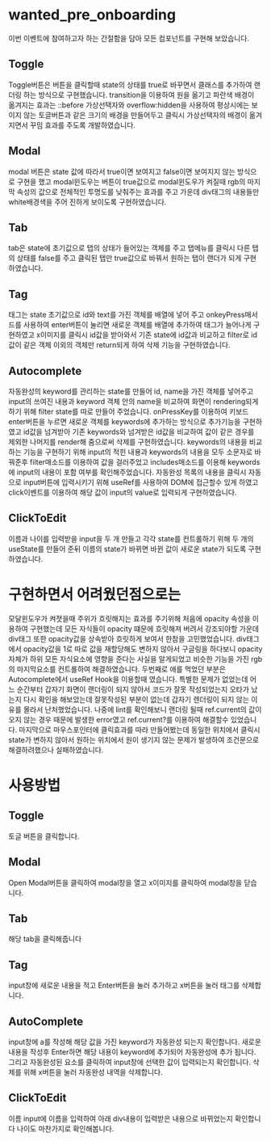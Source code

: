 # wanted_pre_onboarding

이번 이벤트에 참여하고자 하는 간절함을 담아 모든 컴포넌트를 구현해 보았습니다.

## Toggle

Toggle버튼은 버튼을 클릭할때 state의 상태를 true로 바꾸면서 클래스를 추가하여 랜더링 하는 방식으로 구현했습니다. transition을 이용하여 원을 옮기고 파란색 배경이 옮겨지는 효과는
::before 가상선택자와 overflow:hidden을 사용하여 평상시에는 보이지 않는 토글버튼과 같은 크기의 배경을 만들어두고 클릭시 가상선택자의 배경이 옮겨지면서 꾸밈 효과를 주도록 개발하였습니다.

## Modal

modal 버튼은 state 값에 따라서 true이면 보여지고 false이면 보여지지 않는 방식으로 구현을 했고
modal윈도우는 버튼이 true값으로 modal윈도우가 켜질때 rgb의 마지막 속성의 값으로 전체적인 투명도를 낮춰주는 효과를 주고 가운데 div태그의 내용들만 white배경색을 주어 진하게 보이도록 구현하였습니다.

## Tab

tab은 state에 초기값으로 탭의 상태가 들어있는 객체를 주고 탭메뉴를 클릭시
다른 탭의 상태를 false를 주고 클릭된 탭만 true값으로 바꿔서 원하는 탭이 랜더가 되게 구현하였습니다.

## Tag

태그는 state 초기값으로 id와 text를 가진 객체를 배열에 넣어 주고 onkeyPress매서드를 사용하여 enter버튼이 눌리면 새로운 객체를 배열에 추가하여 태그가 늘어나게 구현하였고
x이미지를 클릭시 id값을 받아와서 기존 state에 id값과 비교하고 filter로 id값이 같은
객체 이외의 객체만 return되게 하여 삭제 기능을 구현하였습니다.

## Autocomplete

자동완성의 keyword를 관리하는 state를 만들어 id, name을 가진 객체를 넣어주고
input의 쓰여진 내용과 keyword 객체 안의 name을 비교하여 화면이 rendering되게 하기 위해 filter state를 따로 만들어 주었습니다. onPressKey를 이용하여 키보드 enter버튼을 누르면
새로운 객체를 keywords에 추가하는 방식으로 추가기능을 구현하였고 id값을 넘겨받아 기존 keywords와 넘겨받은 id값을 비교하여 값이 같은 경우를 제외한 나머지를 render해 줌으로써 삭제를 구현하였습니다. keywords의 내용을 비교하는 기능을 구현하기 위해 input의 적힌 내용과 keywords의 내용을 모두 소문자로 바꿔준후 filter매소드를 이용하여 값을 걸러주었고 includes매소드를 이용해 keywords에 input의 내용이 포함 여부를 확인해주었습니다.
자동완성 목록의 내용을 클릭시 자동으로 input버튼에 입력시키기 위해 useRef를 사용하여
DOM에 접근할수 있게 하였고 click이벤트를 이용하여 해당 값이 input의 value로 입력되게 구현하였습니다.

## ClickToEdit

이름과 나이를 입력받을 input을 두 개 만들고 각각 state를 컨트롤하기 위해 두 개의 useState를 만들어 준뒤 이름의 state가 바뀌면 바뀐 값이 새로운 state가 되도록 구현하였습니다.

# 구현하면서 어려웠던점으로는

모달윈도우가 켜졋을때 주위가 흐릿해지는 효과를 주기위해 처음에 opacity 속성을 이용하여 구현했는데 모든 자식들이 opacity 떄문에 흐릿해져 버려서 강조되야할 가운데 div태그 또한 opacity값을 상속받아 흐릿하게 보여서 한참을 고민했었습니다. div태그에서 opacity값을 1로 따로 값을 재할당해도 변하지 않아서 구글링을 하다보니 opacity자체가 하위 모든 자식요소에 영향을 준다는 사실을 알게되었고 비슷한 기능을 가진 rgb의 마지막요소를 컨트롤하여 해결하였습니다.
두번째로 애를 먹었던 부분은 Autocomplete에서 useRef Hook을 이용할때 였습니다.
특별한 문제가 없었는데 어느 순간부터 갑자기 화면이 랜더링이 되지 않아서 코드가 잘못 작성되었는지 오타가 났는지 다시 확인을 해보았는데 잘못작성된 부분이 없는데 갑자기 렌더링이 되지 않는 이유를 몰라서 난처했었습니다. 나중에 lint를 확인해보니 랜더링 될때 ref.current의 값이 오지 않는 경우 때문에 발생한 error였고 ref.current?를 이용하여 해결할수 있었습니다.
마지막으로 마우스포인터에 클릭효과를 따라 만들어봤는데 동일한 위치에서 클릭시
state가 변하지 않아서 원하는 위치에서 원이 생기지 않는 문제가 발생하여 조건문으로 해결하려했으나 실패하였습니다.

# 사용방법

## Toggle

토글 버튼을 클릭합니다.

## Modal

Open Modal버튼을 클릭하여 modal창을 열고 x이미지를 클릭하여 modal창을 닫습니다.

## Tab

해당 tab을 클릭해줍니다

## Tag

input창에 새로운 내용을 적고 Enter버튼을 눌러 추가하고 x버튼을 눌러 태그를 삭제합니다.

## AutoComplete

input창에 a를 작성해 해당 값을 가진 keyword가 자동완성 되는지 확인합니다.
새로운 내용을 작성후 Enter하면 해당 내용이 keyword에 추가되어 자동완성에 추가 됩니다.
그리고 자동완성된 요소를 클릭하여 input창에 선택한 값이 입력되는지 확인합니다.
삭제를 위해 x버튼을 눌러 자동완성 내역을 삭제합니다.

## ClickToEdit

이름 input에 이름을 입력하여 아래 div내용이 입력받은 내용으로 바뀌었는지 확인합니다
나이도 마찬가지로 확인해봅니다.

